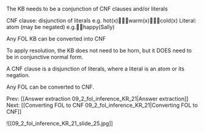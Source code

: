﻿The KB needs to be a conjunction of CNF clauses and/or literals

CNF clause: disjunction of literals
e.g. hot(x)warm(x)cold(x)
Literal: atom (may be negated)
e.g.happy(Sally)

Any FOL KB can be converted into CNF

To apply resolution, the KB does not need to be horn, but it DOES need to be in conjunctive normal form.

A CNF clause is a disjunction of literals, where a literal is an atom or its negation.

Any FOL can be converted to CNF.

Prev: [[Answer extraction 09_2_fol_inference_KR_21|Answer extraction]]
Next: [[Converting FOL to CNF 09_2_fol_inference_KR_21|Converting FOL to CNF]]

![[09_2_fol_inference_KR_21_slide_25.jpg]]
